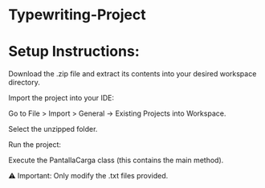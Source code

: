 # Typewriting-Project
# Setup Instructions:

Download the .zip file and extract its contents into your desired workspace directory.

Import the project into your IDE:

Go to File > Import > General -> Existing Projects into Workspace.

Select the unzipped folder.

Run the project:

Execute the PantallaCarga class (this contains the main method).

⚠️ Important: Only modify the .txt files provided.
